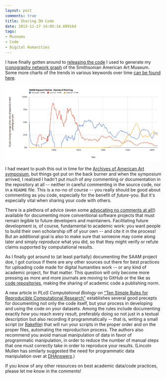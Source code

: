 ```yaml
---
layout: post
comments: true
title: Sharing DH Code
date: 2013-11-27 14:05:14.699164
tags: 
- Museums
- Code
- Digital Humanities
---
```


I have finally gotten around to [releasing the code](https://github.com/mdlincoln/saam) I used to generate my [iconography network graph](/2013/11/12/networks-of-the-smithsonian-american-art-museum.html) of the Smithsonian American Art Museum. 
Some more charts of the trends in various keywords over time [can be found here](https://docs.google.com/spreadsheet/ccc?key=0AsjvWNf_U5QbdF9fbVBUM1FIMXVlMU5WVTlEX2pqckE&usp=sharing).

[![SAAM collection iconography trends](/assets/images-display/saam_trends.png)](/assets/images/saam_trends.png)

I had meant to push this out in time for the [Archives of American Art symposium](/2013/11/15/american-art-history-and-digital-scholarship.html), but things got put on the back burner and when the symposium arrived, I realized I hadn't put much of any commenting or documentation in the repository at all -- neither in careful commenting in the source code, nor in a `README` file.
This is a no-no of course -- you really should be good about commenting as you code, especially for the benefit of *future*-you.
But it's especially vital when sharing your code with others.

There is a plethora of advice (even some [advocating no comments at all!](www.codinghorror.com/blog/2008/07/coding-without-comments.html)) available for documenting more conventional software projects that must remain legible to future developers and maintainers.
Facilitating future development is, of course, fundamental to academic work:
you want people to build their own scholarship off of your own -- and cite it in the process!
But an additional goal is also to make sure that someone may come along later and simply *reproduce* what you did, so that they might verify or refute claims supported by computational results.

As I finally got around to (at least partially) documenting the SAAM project doe, I got curious if there are any other sources out there for best practices for uploading code made for digital humanities work -- or any kind of academic project, for that matter.
This question will only become more pressing as more and more journals are moving to GitHub or the like as [code repositories](http://caseybergman.wordpress.com/2012/11/08/on-the-preservation-of-published-bioinformatics-code-on-github/), making the sharing of academic code a publishing norm.

A new article in *PLoS Computational Biology* on ["Ten Simple Rules for Reproducible Computational Research"](http://dx.doi.org/10.1371/journal.pcbi.1003285) establishes several good precepts for documenting not only the code itself, but your process in developing and using the code on your datasets.
Among the rules include documenting exactly *how* you reach every result, preferably doing so not just in a textual description but also recording it programmatically --
that is, writing a small script (or [Rakefile](rake.rubyforge.org)) that will run your scripts in the proper order and on the proper files, automating the reproduction process.
The authors also recommend you avoid manual manipulation of data in favor of programmatic manipulation, in order to reduce the number of manual steps that one must correctly take in order to reproduce your results.
(Lincoln Mullen has similarly suggested the need for programmatic data manipulation over at [DHAnswers](http://digitalhumanities.org/answers/topic/what-are-the-best-practices-for-data-curation-in-github).)

If you know of any other resources on best academic data/code practices, please let me know in the comments!

